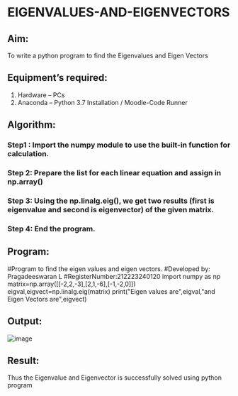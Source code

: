 # EIGENVALUES-AND-EIGENVECTORS
## Aim:
To write a python program to find the Eigenvalues and Eigen Vectors
## Equipment’s required:
1. 	Hardware – PCs
2. 	Anaconda – Python 3.7 Installation / Moodle-Code Runner
## Algorithm:
### Step1 : Import the numpy module to use the built-in function for calculation.
### Step 2: Prepare the list for each linear equation and assign in np.array()
### Step 3: Using the np.linalg.eig(),  we get two results (first is eigenvalue and second is eigenvector) of the given matrix.
### Step 4: End the program.

## Program:
#Program to find the eigen values and eigen vectors.
#Developed by: Pragadeeswaran L
#RegisterNumber:212223240120
import numpy as np
matrix=np.array([[-2,2,-3],[2,1,-6],[-1,-2,0]])
eigval,eigvect=np.linalg.eig(matrix)
print("Eigen values are",eigval,"and Eigen Vectors are",eigvect)
## Output:
![image](https://github.com/Pragadeeswaran-bit/EIGENVALUES-AND-EIGENVECTORS/assets/147473828/f06a13cb-260a-4eee-8bf3-deedce779be8)

## Result:
Thus the Eigenvalue and Eigenvector is successfully solved using python program
